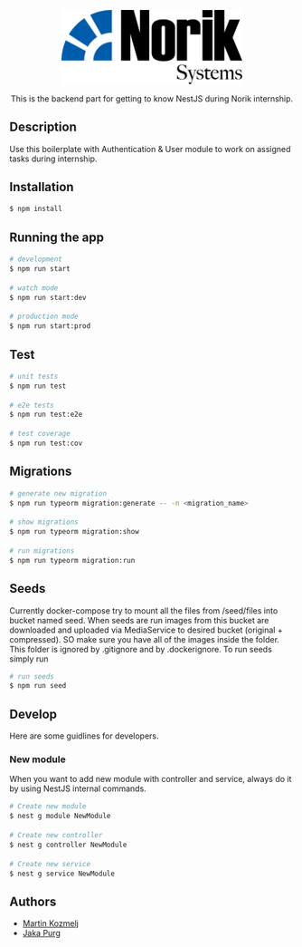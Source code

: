<p align="center">
  <img src="logo.png" width="320" alt="Norik" />
</p>
  
  <p align="center">This is the backend part for getting to know NestJS during Norik internship.</p>

## Description

Use this boilerplate with Authentication & User module to work on assigned tasks during internship.

## Installation

```bash
$ npm install
```

## Running the app

```bash
# development
$ npm run start

# watch mode
$ npm run start:dev

# production mode
$ npm run start:prod
```

## Test

```bash
# unit tests
$ npm run test

# e2e tests
$ npm run test:e2e

# test coverage
$ npm run test:cov
```

## Migrations

```bash
# generate new migration
$ npm run typeorm migration:generate -- -n <migration_name>

# show migrations
$ npm run typeorm migration:show

# run migrations
$ npm run typeorm migration:run
```

## Seeds

Currently docker-compose try to mount all the files from /seed/files into bucket named seed. When seeds are run images from this bucket are downloaded and uploaded via MediaService to desired bucket (original + compressed). SO make sure you have all of the images inside the folder. This folder is ignored by .gitignore and by .dockerignore.
To run seeds simply run

```bash
# run seeds
$ npm run seed
```

## Develop

Here are some guidlines for developers.

### New module

When you want to add new module with controller and service, always do it by using NestJS internal commands.

```bash
# Create new module
$ nest g module NewModule

# Create new controller
$ nest g controller NewModule

# Create new service
$ nest g service NewModule
```

## Authors

- [Martin Kozmelj](https://www.linkedin.com/in/martinkozmelj/)
- [Jaka Purg](https://www.linkedin.com/in/jaka-purg-9b25551a6/)
